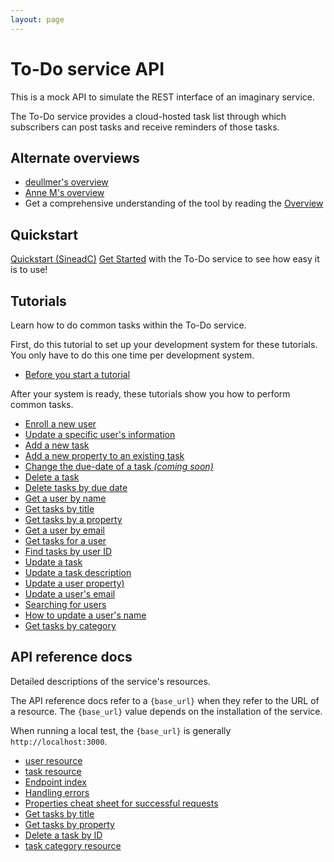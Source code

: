```yaml
---
layout: page
---
```


# To-Do service API

This is a mock API to simulate the REST interface of an
imaginary service.

The To-Do service provides a cloud-hosted task list through which
subscribers can post tasks and receive reminders of those tasks.

## Alternate overviews

* [deullmer's overview](overview-daniel.md)
* [Anne M's overview](overview_annem.md)
* Get a comprehensive understanding of the tool by reading the [Overview](overview_sai)

## Quickstart

[Quickstart (SineadC)](api/quickstart_sinead.md)
[Get Started](api/get-started.md) with the To-Do service to see how easy it is to use!

## Tutorials

Learn how to do common tasks within the To-Do service.

First, do this tutorial to set up your development system for these tutorials. You only have to do this one time per development system.

* [Before you start a tutorial](tutorials/before-you-start-a-tutorial)

After your system is ready, these tutorials show you how to perform common tasks.

* [Enroll a new user](tutorials/enroll-a-new-user)
* [Update a specific user's information](tutorials/update-user-info)
* [Add a new task](tutorials/add-a-new-task.md)
* [Add a new property to an existing task](tutorials/update-task-new-prop)
* [Change the due-date of a task _(coming soon)_](#tutorials)
* [Delete a task](tutorials/delete-a-task)
* [Delete tasks by due date](tutorials/delete-tasks-by-due-date)
* [Get a user by name](tutorials/get-a-user-by-name)
* [Get tasks by title](tutorials/get-tasks-by-title.md)
* [Get tasks by a property](tutorials/get-task-by-property.md)
* [Get a user by email](tutorials/get-user-by-email)
* [Get tasks for a user](tutorials/get-tasks-for-a-user.md)
* [Find tasks by user ID](tutorials/find-tasks-by-user-id)
* [Update a task](tutorials/update-a-task.md)
* [Update a task description](tutorials/update-task-description.md)
* [Update a user property)](tutorials/update-user-property)
* [Update a user's email](tutorials/update-user-email)
* [Searching for users](tutorials/search-for-a-user.md)
* [How to update a user's name](./tutorials/update_a_users_name.md)
* [Get tasks by category](tutorials/get-tasks-by-category.md)

## API reference docs

Detailed descriptions of the service's resources.

The API reference docs refer to a `{base_url}` when they
refer to the URL of a resource. The `{base_url}` value depends
on the installation of the service.

When running a local test, the `{base_url}` is
generally `http://localhost:3000`.

* [user resource](api/user)
* [task resource](api/task)
* [Endpoint index](api/endpoint-index)
* [Handling errors](api/handling-errors)
* [Properties cheat sheet for successful requests](api/cs-for-successful-requests)
* [Get tasks by title](api/tasks-get-tasks-by-title.md)
* [Get tasks by property](api/get-task-ref.md)
* [Delete a task by ID](api/tasks-delete-by-id)
* [task category resource](api/tasks-category)
